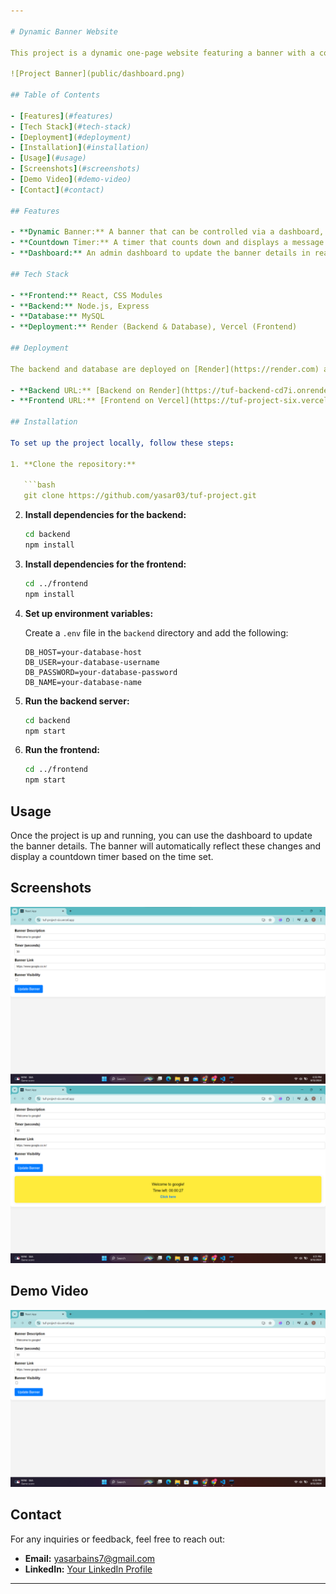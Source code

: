 ```yaml
---

# Dynamic Banner Website

This project is a dynamic one-page website featuring a banner with a countdown timer. The website is built using React, Node.js, Express, and MySQL, and is fully deployed with the backend and database hosted on Render and the frontend on Vercel.

![Project Banner](public/dashboard.png)

## Table of Contents

- [Features](#features)
- [Tech Stack](#tech-stack)
- [Deployment](#deployment)
- [Installation](#installation)
- [Usage](#usage)
- [Screenshots](#screenshots)
- [Demo Video](#demo-video)
- [Contact](#contact)

## Features

- **Dynamic Banner:** A banner that can be controlled via a dashboard, description, countdown timer, and clickable link.
- **Countdown Timer:** A timer that counts down and displays a message when the time is up.
- **Dashboard:** An admin dashboard to update the banner details in real-time.

## Tech Stack

- **Frontend:** React, CSS Modules
- **Backend:** Node.js, Express
- **Database:** MySQL
- **Deployment:** Render (Backend & Database), Vercel (Frontend)

## Deployment

The backend and database are deployed on [Render](https://render.com) and the frontend on [Vercel](https://vercel.com).

- **Backend URL:** [Backend on Render](https://tuf-backend-cd7i.onrender.com/api/banner)
- **Frontend URL:** [Frontend on Vercel](https://tuf-project-six.vercel.app/) 

## Installation

To set up the project locally, follow these steps:

1. **Clone the repository:**

   ```bash
   git clone https://github.com/yasar03/tuf-project.git
   ```

2. **Install dependencies for the backend:**

   ```bash
   cd backend
   npm install
   ```

3. **Install dependencies for the frontend:**

   ```bash
   cd ../frontend
   npm install
   ```

4. **Set up environment variables:**

   Create a `.env` file in the `backend` directory and add the following:

   ```plaintext
   DB_HOST=your-database-host
   DB_USER=your-database-username
   DB_PASSWORD=your-database-password
   DB_NAME=your-database-name
   ```

5. **Run the backend server:**

   ```bash
   cd backend
   npm start
   ```

6. **Run the frontend:**

   ```bash
   cd ../frontend
   npm start
   ```

## Usage

Once the project is up and running, you can use the dashboard to update the banner details. The banner will automatically reflect these changes and display a countdown timer based on the time set.

## Screenshots

![Dashboard](public/ss1.png) <!-- Insert a screenshot of the dashboard here -->
![Banner](public/ss2.png) <!-- Insert a screenshot of the banner here -->

## Demo Video

[![Watch the video](public/ss1.png)](https://youtu.be/ZIDGGPPHZhs)


## Contact

For any inquiries or feedback, feel free to reach out:

- **Email:** yasarbains7@gmail.com
- **LinkedIn:** [Your LinkedIn Profile](http://linkedin.com/in/yasar03)

---
```

